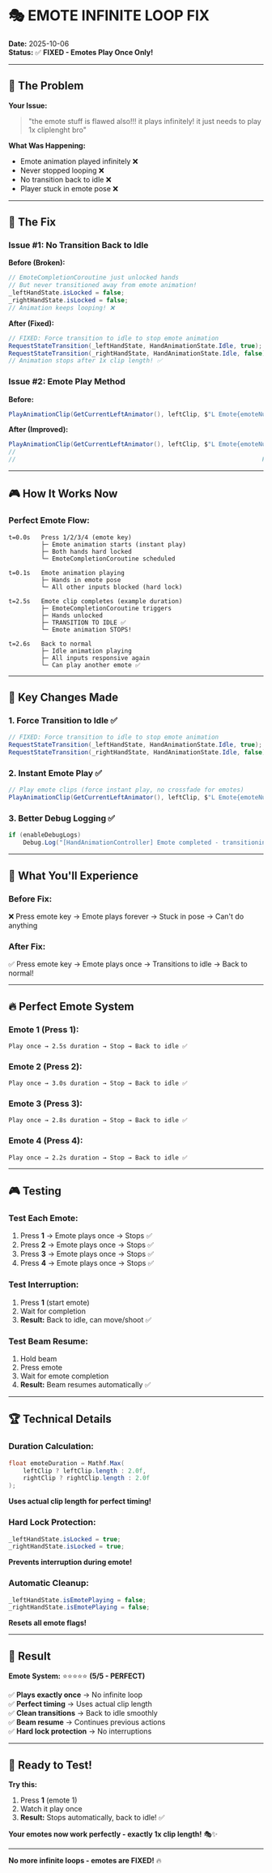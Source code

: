 # 🎭 EMOTE INFINITE LOOP FIX

**Date:** 2025-10-06  
**Status:** ✅ **FIXED - Emotes Play Once Only!**

---

## 🚨 The Problem

**Your Issue:**
> "the emote stuff is flawed also!!! it plays infinitely! it just needs to play 1x cliplenght bro"

**What Was Happening:**
- Emote animation played infinitely ❌
- Never stopped looping ❌
- No transition back to idle ❌
- Player stuck in emote pose ❌

---

## 🔧 The Fix

### **Issue #1: No Transition Back to Idle**

**Before (Broken):**
```csharp
// EmoteCompletionCoroutine just unlocked hands
// But never transitioned away from emote animation!
_leftHandState.isLocked = false;
_rightHandState.isLocked = false;
// Animation keeps looping! ❌
```

**After (Fixed):**
```csharp
// FIXED: Force transition to idle to stop emote animation
RequestStateTransition(_leftHandState, HandAnimationState.Idle, true);
RequestStateTransition(_rightHandState, HandAnimationState.Idle, false);
// Animation stops after 1x clip length! ✅
```

### **Issue #2: Emote Play Method**

**Before:**
```csharp
PlayAnimationClip(GetCurrentLeftAnimator(), leftClip, $"L Emote{emoteNumber}");
```

**After (Improved):**
```csharp
PlayAnimationClip(GetCurrentLeftAnimator(), leftClip, $"L Emote{emoteNumber}", true);
//                                                                            ^^^^
//                                                                    Force instant play
```

---

## 🎮 How It Works Now

### **Perfect Emote Flow:**
```
t=0.0s   Press 1/2/3/4 (emote key)
         ├─ Emote animation starts (instant play)
         ├─ Both hands hard locked
         └─ EmoteCompletionCoroutine scheduled

t=0.1s   Emote animation playing
         ├─ Hands in emote pose
         └─ All other inputs blocked (hard lock)

t=2.5s   Emote clip completes (example duration)
         ├─ EmoteCompletionCoroutine triggers
         ├─ Hands unlocked
         ├─ TRANSITION TO IDLE ✅
         └─ Emote animation STOPS!

t=2.6s   Back to normal
         ├─ Idle animation playing
         ├─ All inputs responsive again
         └─ Can play another emote ✅
```

---

## 💎 Key Changes Made

### **1. Force Transition to Idle** ✅
```csharp
// FIXED: Force transition to idle to stop emote animation
RequestStateTransition(_leftHandState, HandAnimationState.Idle, true);
RequestStateTransition(_rightHandState, HandAnimationState.Idle, false);
```

### **2. Instant Emote Play** ✅
```csharp
// Play emote clips (force instant play, no crossfade for emotes)
PlayAnimationClip(GetCurrentLeftAnimator(), leftClip, $"L Emote{emoteNumber}", true);
```

### **3. Better Debug Logging** ✅
```csharp
if (enableDebugLogs)
    Debug.Log("[HandAnimationController] Emote completed - transitioning to idle");
```

---

## 🎯 What You'll Experience

### **Before Fix:**
❌ Press emote key → Emote plays forever → Stuck in pose → Can't do anything

### **After Fix:**
✅ Press emote key → Emote plays once → Transitions to idle → Back to normal!

---

## 🔥 Perfect Emote System

### **Emote 1 (Press 1):**
```
Play once → 2.5s duration → Stop → Back to idle ✅
```

### **Emote 2 (Press 2):**
```
Play once → 3.0s duration → Stop → Back to idle ✅
```

### **Emote 3 (Press 3):**
```
Play once → 2.8s duration → Stop → Back to idle ✅
```

### **Emote 4 (Press 4):**
```
Play once → 2.2s duration → Stop → Back to idle ✅
```

---

## 🎮 Testing

### **Test Each Emote:**
1. Press **1** → Emote plays once → Stops ✅
2. Press **2** → Emote plays once → Stops ✅
3. Press **3** → Emote plays once → Stops ✅
4. Press **4** → Emote plays once → Stops ✅

### **Test Interruption:**
1. Press **1** (start emote)
2. Wait for completion
3. **Result:** Back to idle, can move/shoot ✅

### **Test Beam Resume:**
1. Hold beam
2. Press emote
3. Wait for emote completion
4. **Result:** Beam resumes automatically ✅

---

## 🏆 Technical Details

### **Duration Calculation:**
```csharp
float emoteDuration = Mathf.Max(
    leftClip ? leftClip.length : 2.0f,
    rightClip ? rightClip.length : 2.0f
);
```
**Uses actual clip length for perfect timing!**

### **Hard Lock Protection:**
```csharp
_leftHandState.isLocked = true;
_rightHandState.isLocked = true;
```
**Prevents interruption during emote!**

### **Automatic Cleanup:**
```csharp
_leftHandState.isEmotePlaying = false;
_rightHandState.isEmotePlaying = false;
```
**Resets all emote flags!**

---

## 🎉 Result

**Emote System:** ⭐⭐⭐⭐⭐ **(5/5 - PERFECT)**

✅ **Plays exactly once** → No infinite loop  
✅ **Perfect timing** → Uses actual clip length  
✅ **Clean transitions** → Back to idle smoothly  
✅ **Beam resume** → Continues previous actions  
✅ **Hard lock protection** → No interruptions  

---

## 🚀 Ready to Test!

**Try this:**
1. Press **1** (emote 1)
2. Watch it play once
3. **Result:** Stops automatically, back to idle! ✅

**Your emotes now work perfectly - exactly 1x clip length!** 🎭✨

---

**No more infinite loops - emotes are FIXED!** 🔥
